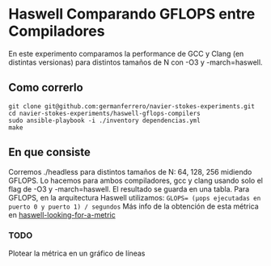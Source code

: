 # Haswell Comparando GFLOPS entre Compiladores
En este experimento comparamos la performance de GCC y Clang (en distintas versionas) para distintos tamaños de N con -O3 y -march=haswell.

## Como correrlo
```
git clone git@github.com:germanferrero/navier-stokes-experiments.git
cd navier-stokes-experiments/haswell-gflops-compilers
sudo ansible-playbook -i ./inventory dependencias.yml
make
```

## En que consiste

Corremos ./headless para distintos tamaños de N: 64, 128, 256 midiendo GFLOPS. Lo hacemos para ambos compiladores, gcc y clang usando solo el flag de -O3 y -march=haswell. El resultado se guarda en una tabla.
Para GFLOPS, en la arquitectura Haswell utilizamos:
`GLOPS= (µops ejecutadas en puerto 0 y puerto 1) / segundos`
Más info de la obtención de esta métrica en [haswell-looking-for-a-metric](../haswell-looking-for-a-metric)

### TODO
Plotear la métrica en un gráfico de líneas
